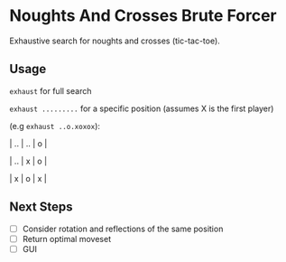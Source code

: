 # Noughts And Crosses Brute Forcer
Exhaustive search for noughts and crosses (tic-tac-toe).

## Usage
`exhaust` for full search

`exhaust .........` for a specific position
(assumes X is the first player)

(e.g `exhaust ..o.xoxox`): 

| .. | .. | o |

| .. | x | o |

| x | o | x | 

## Next Steps
- [ ] Consider rotation and reflections of the same position
- [ ] Return optimal moveset
- [ ] GUI
